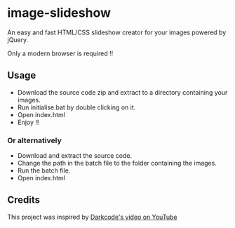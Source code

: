 # image-slideshow
An easy and fast HTML/CSS slideshow creator for your images powered by jQuery. 

Only a modern browser is required !!

## Usage
+ Download the source code zip and extract to a directory containing your images.
+ Run initialise.bat by double clicking on it.
+ Open index.html
+ Enjoy !!
### Or alternatively
+ Download and extract the source code.
+ Change the path in the batch file to the folder containing the images.
+ Run the batch file.
+ Open index.html

## Credits
This project was inspired by [Darkcode's video on YouTube](https://www.youtube.com/watch?v=9Irz0c-6UGw) 
